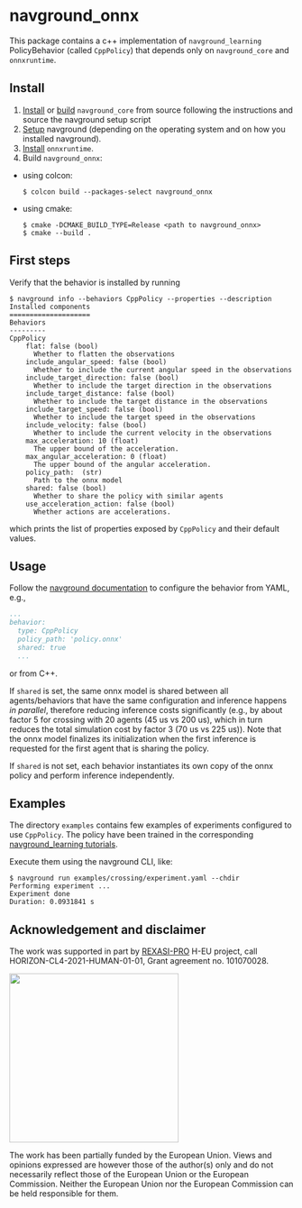 # navground_onnx

This package contains a c++ implementation of `navground_learning` PolicyBehavior (called `CppPolicy`) that depends only on `navground_core` and `onnxruntime`.

## Install

1. [Install](https://idsia-robotics.github.io/navground/stable/installation/github_release.html) or [build](https://idsia-robotics.github.io/navground/stable/installation/from_source.html) `navground_core` from source following the instructions and source the navground setup script
2. [Setup](https://idsia-robotics.github.io/navground/stable/installation/setup_dev.html) navground (depending on the operating system and on how you installed navground).
2. [Install](https://onnxruntime.ai/docs/install) `onnxruntime`.
3. Build `navground_onnx`:
  - using colcon:
    ```console
    $ colcon build --packages-select navground_onnx
    ```
  - using cmake:
    ```
    $ cmake -DCMAKE_BUILD_TYPE=Release <path to navground_onnx>
    $ cmake --build .
    ```
## First steps

Verify that the behavior is installed by running
```console
$ navground info --behaviors CppPolicy --properties --description
Installed components
====================
Behaviors
---------
CppPolicy
    flat: false (bool)
      Whether to flatten the observations
    include_angular_speed: false (bool)
      Whether to include the current angular speed in the observations
    include_target_direction: false (bool)
      Whether to include the target direction in the observations
    include_target_distance: false (bool)
      Whether to include the target distance in the observations
    include_target_speed: false (bool)
      Whether to include the target speed in the observations
    include_velocity: false (bool)
      Whether to include the current velocity in the observations
    max_acceleration: 10 (float)
      The upper bound of the acceleration.
    max_angular_acceleration: 0 (float)
      The upper bound of the angular acceleration.
    policy_path:  (str)
      Path to the onnx model
    shared: false (bool)
      Whether to share the policy with similar agents
    use_acceleration_action: false (bool)
      Whether actions are accelerations.
```
which prints the list of properties exposed by `CppPolicy` and their default values.

## Usage

Follow the [navground documentation](https://idsia-robotics.github.io/navground/stable/index.html) to configure the behavior from YAML, e.g., 
```yaml
...
behavior:
  type: CppPolicy
  policy_path: 'policy.onnx'
  shared: true
  ...
```
or from C++.

If `shared` is set, the same onnx model is shared between all agents/behaviors that have the same configuration and inference happens *in parallel*, therefore reducing inference costs significantly (e.g., by about factor 5 for crossing with 20 agents (45 us vs 200 us), which in turn reduces the total simulation cost by factor 3 (70 us vs 225 us)). Note that the onnx model finalizes its initialization when the first inference is requested for the first agent that is sharing the policy.

If `shared` is not set, each behavior instantiates its own copy of the onnx policy and perform inference independently.

## Examples

The directory `examples` contains few examples of experiments configured to use `CppPolicy`. The policy have been trained in the corresponding [navground_learning tutorials](https://idsia-robotics.github.io/navground_learning/latest/tutorials/index.html).

Execute them using the navground CLI, like:

```console
$ navground run examples/crossing/experiment.yaml --chdir
Performing experiment ...
Experiment done
Duration: 0.0931841 s
```


## Acknowledgement and disclaimer

The work was supported in part by [REXASI-PRO](https://rexasi-pro.spindoxlabs.com) H-EU project, call HORIZON-CL4-2021-HUMAN-01-01, Grant agreement no. 101070028.

<img src="https://rexasi-pro.spindoxlabs.com/wp-content/uploads/2023/01/Bianco-Viola-Moderno-Minimalista-Logo-e1675187551324.png"  width="300">

The work has been partially funded by the European Union. Views and opinions expressed are however those of the author(s) only and do not necessarily reflect those of the European Union or the European Commission. Neither the European Union nor the European Commission can be held responsible for them.


